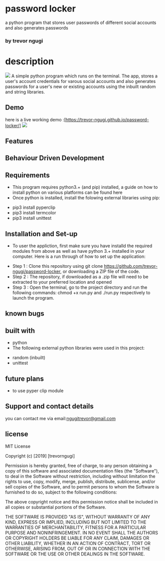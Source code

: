 # password locker

a python program that stores user passwords of different social accounts and also generates passwords


### by trevor ngugi
# description
<img src="src/assests/icon.jpeg">
A simple python program which runs on the terminal. The app,  stores a user's account credentials for varous social accounts and also generates passwords for a user's new or existing accounts using the inbuilt random and string libraries.

## Demo

here is a live working demo :[https://trevor-ngugi.github.io/password-locker/]
<img src="src/assests/web.png">

## Features


## Behaviour Driven Development


## Requirements
* This program requires python3.+ (and pip) installed, a guide on how to install python on various platforms can be found here
* Once python is installed, install the folowing external libraries using pip:
- pip3 install pyperclip
- pip3 install  termcolor
- pip3 install unittest

## Installation and Set-up
* To user the appliction, first make sure you have installd the required modules from above as well as have python 3.+ installed in your computer. Here is a run through of how to set up the application:

- Step 1 : Clone this repository using git clone https://github.com/trevor-ngugi/password-locker, or downloading a ZIP file of the code.
- Step 2 : The repository, if downloaded as a .zip file will need to be extracted to your preferred location and opened
- Step 3 : Open the terminal, go to the project directory and run the following commands: chmod +x run.py and ./run.py respectively to launch the program.




## known bugs



## built with

* python
* The following external python libraries were used in this project:
- random (inbuilt)
- unittest


## future plans
* to use pyper clip module


## Support and contact details

you can contact me via email:ngugitrevor@gmail.com

## license

MIT License

Copyright (c) [2019] [trevorngugi]

Permission is hereby granted, free of charge, to any person obtaining a copy of this software and associated documentation files (the "Software"), to deal in the Software without restriction, including without limitation the rights to use, copy, modify, merge, publish, distribute, sublicense, and/or sell copies of the Software, and to permit persons to whom the Software is furnished to do so, subject to the following conditions:

The above copyright notice and this permission notice shall be included in all copies or substantial portions of the Software.

THE SOFTWARE IS PROVIDED "AS IS", WITHOUT WARRANTY OF ANY KIND, EXPRESS OR IMPLIED, INCLUDING BUT NOT LIMITED TO THE WARRANTIES OF MERCHANTABILITY, FITNESS FOR A PARTICULAR PURPOSE AND NONINFRINGEMENT. IN NO EVENT SHALL THE AUTHORS OR COPYRIGHT HOLDERS BE LIABLE FOR ANY CLAIM, DAMAGES OR OTHER LIABILITY, WHETHER IN AN ACTION OF CONTRACT, TORT OR OTHERWISE, ARISING FROM, OUT OF OR IN CONNECTION WITH THE SOFTWARE OR THE USE OR OTHER DEALINGS IN THE SOFTWARE.